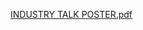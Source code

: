 [INDUSTRY TALK POSTER.pdf](https://github.com/user-attachments/files/18618613/INDUSTRY.TALK.POSTER.pdf)
